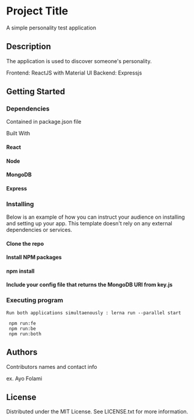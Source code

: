 # Project Title

A simple personality test application

## Description

The application is used to discover someone's personality.

Frontend: ReactJS with Material UI
Backend: Expressjs

## Getting Started

### Dependencies

Contained in package.json file

Built With

#### React

#### Node

#### MongoDB

#### Express

### Installing

Below is an example of how you can instruct your audience on installing and setting up your app. This template doesn't rely on any external dependencies or services.

#### Clone the repo

#### Install NPM packages

#### npm install

#### Include your config file that returns the MongoDB URI from key.js

### Executing program

```
Run both applications simultaenously : lerna run --parallel start

 npm run:fe
 npm run:be
 npm run:both

```

## Authors

Contributors names and contact info

ex. Ayo Folami

## License

Distributed under the MIT License. See LICENSE.txt for more information.
